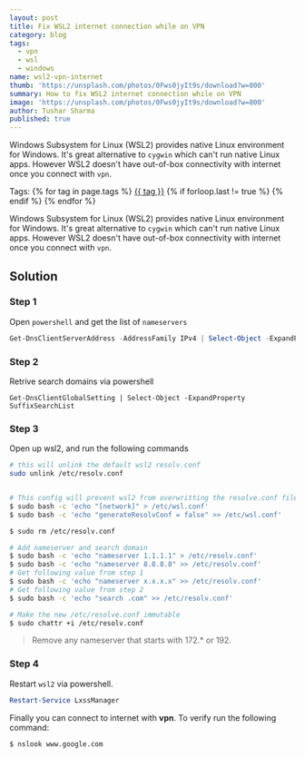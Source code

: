 ```yaml
---
layout: post
title: Fix WSL2 internet connection while on VPN
category: blog
tags:
  - vpn
  - wsl
  - windows
name: wsl2-vpn-internet
thumb: 'https://unsplash.com/photos/0Fws0jyIt9s/download?w=800'
summary: How to fix WSL2 internet connection while on VPN
image: 'https://unsplash.com/photos/0Fws0jyIt9s/download?w=800'
author: Tushar Sharma
published: true
---
```


Windows Subsystem for Linux (WSL2) provides native Linux environment for Windows. It's great alternative to `cygwin` which can't run native Linux apps. However WSL2 doesn't have out-of-box connectivity with internet once you connect with `vpn`.<!-- truncate_here -->
<p>Tags: {% for tag in page.tags %} <a class="mytag" href="/tag/{{ tag }}" title="View posts tagged with &quot;{{ tag }}&quot;">{{ tag }}</a>  {% if forloop.last != true %} {% endif %} {% endfor %}</p>

Windows Subsystem for Linux (WSL2) provides native Linux environment for Windows. It's great alternative to `cygwin` which can't run native Linux apps. However WSL2 doesn't have out-of-box connectivity with internet once you connect with `vpn`.

## Solution

### Step 1

Open `powershell` and get the list of `nameservers`

```powershell
Get-DnsClientServerAddress -AddressFamily IPv4 | Select-Object -ExpandProperty ServerAddresses
```

### Step 2

Retrive search domains via powershell

```
Get-DnsClientGlobalSetting | Select-Object -ExpandProperty SuffixSearchList
```

### Step 3

Open up wsl2, and run the following commands


```bash
# this will unlink the default wsl2 resolv.conf
sudo unlink /etc/resolv.conf 


# This config will prevent wsl2 from overwritting the resolve.conf file everytime you start wsl2
$ sudo bash -c 'echo "[network]" > /etc/wsl.conf'
$ sudo bash -c 'echo "generateResolvConf = false" >> /etc/wsl.conf'

$ sudo rm /etc/resolv.conf

# Add nameserver and search domain
$ sudo bash -c 'echo "nameserver 1.1.1.1" > /etc/resolv.conf'
$ sudo bash -c 'echo "nameserver 8.8.8.8" >> /etc/resolv.conf'
# Get following value from step 1
$ sudo bash -c 'echo "nameserver x.x.x.x" >> /etc/resolv.conf' 
# Get following value from step 2
$ sudo bash -c 'echo "search .com" >> /etc/resolv.conf'

# Make the new /etc/resolve.conf immutable
$ sudo chattr +i /etc/resolv.conf 
```

<blockquote class="attention" markdown="1">
Remove any nameserver that starts with 172.* or 192.
</blockquote>

### Step 4 

Restart `wsl2` via powershell.

```powershell
Restart-Service LxssManager
```

Finally you can connect to internet with <strong>vpn</strong>. To verify run the following command:

```bash
$ nslook www.google.com
```
